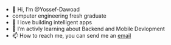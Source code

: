- 👋 Hi, I’m @Yossef-Dawoad 
-  computer engineering fresh graduate  
- 💞️ I love building intelligent apps
- 🌱 I’m activly learning about Backend and Mobile Devlopment 
- 📫 How to reach me, you can send me an  [email](yossefdawoad15@gmail.com)

<!---
Yossef-Dawoad/Yossef-Dawoad is a ✨ special ✨ repository because its `README.md` (this file) appears on your GitHub profile.
You can click the Preview link to take a look at your changes.
--->
